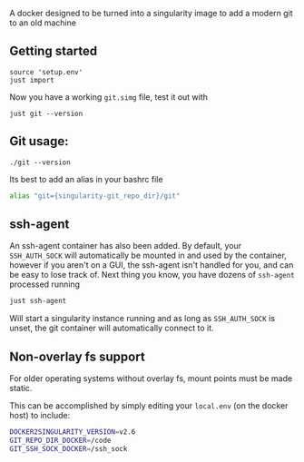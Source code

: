 A docker designed to be turned into a singularity image to add a modern git to an old machine

## Getting started

```
source 'setup.env'
just import
```

Now you have a working `git.simg` file, test it out with

```
just git --version
```

## Git usage:

```
./git --version
```

Its best to add an alias in your bashrc file

```bash
alias "git={singularity-git_repo_dir}/git"
```

## ssh-agent

An ssh-agent container has also been added. By default, your `SSH_AUTH_SOCK` will automatically be mounted in and used by the container, however if you aren't on a GUI, the ssh-agent isn't handled for you, and can be easy to lose track of. Next thing you know, you have dozens of `ssh-agent` processed running

```bash
just ssh-agent
```

Will start a singularity instance running and as long as `SSH_AUTH_SOCK` is unset, the git container will automatically connect to it.

## Non-overlay fs support

For older operating systems without overlay fs, mount points must be made static.

This can be accomplished by simply editing your `local.env` (on the docker host) to include:

```bash
DOCKER2SINGULARITY_VERSION=v2.6
GIT_REPO_DIR_DOCKER=/code
GIT_SSH_SOCK_DOCKER=/ssh_sock
```
